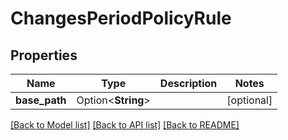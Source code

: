 # ChangesPeriodPolicyRule

## Properties

Name | Type | Description | Notes
------------ | ------------- | ------------- | -------------
**base_path** | Option<**String**> |  | [optional]

[[Back to Model list]](../README.md#documentation-for-models) [[Back to API list]](../README.md#documentation-for-api-endpoints) [[Back to README]](../README.md)
